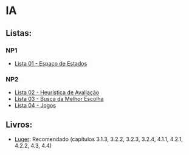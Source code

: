 # IA

## Listas:
### NP1
- [Lista 01 - Espaço de Estados](ia_files/listas/01/lista01IA.pdf)
### NP2
- [Lista 02 - Heurística de Avaliação](ia_files/listas/02/lista02IA.pdf)
- [Lista 03 - Busca da Melhor Escolha](ia_files/listas/03/lista03IA.pdf)
- [Lista 04 - Jogos](ia_files/listas/04/lista04IA.pdf)

## Livros:

- [Luger](https://www.amazon.com.br/Intelig%C3%AAncia-artificial-George-Luger/dp/8581435505): Recomendado (capítulos 3.1.3, 3.2.2, 3.2.3, 3.2.4, 4.1.1, 4.2.1, 4.2.2, 4.3, 4.4)
